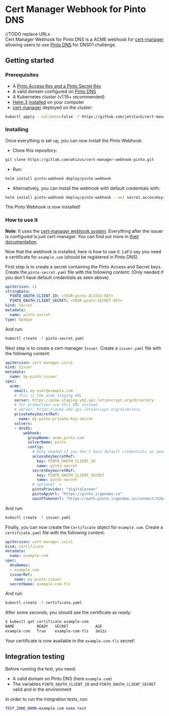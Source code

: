 # Cert Manager Webhook for Pinto DNS
//TODO replace URLs    
Cert Manager Webhook for Pinto DNS is a ACME webhook for [cert-manager](https://cert-manager.io/) allowing users to use [Pinto DNS](//TODO) for DNS01 challenge.

## Getting started

### Prerequisites

- A [Pinto Access Key and a Pinto Secret Key](//TODO)
- A valid domain configured on [Pinto DNS](//TODO)
- A Kubernetes cluster (v1.19+ recommended)
- [Helm 3](https://helm.sh/) [installed](https://helm.sh/docs/intro/install/) on your computer
- [cert-manager](https://github.com/jetstack/cert-manager) deployed on the cluster:
```bash
kubectl apply --validate=false -f https://github.com/jetstack/cert-manager/releases/download/v1.0.4/cert-manager.yaml
```

### Installing

Once everything is set up, you can now install the Pinto Webhook:
- Clone this repository: 
```bash
git clone https://gitlab.com/whizus/cert-manager-webhook-pinto.git
```

- Run:
```bash
helm install pinto-webhook deploy/pinto-webhook
```
- Alternatively, you can install the webhook with default credentials with: 
```bash
helm install pinto-webhook deploy/pinto-webhook --set secret.accessKey=<YOUR-ACCESS-KEY> --set secret.secretKey=<YOUR-SECRET_KEY>
```

The Pinto Webhook is now installed!

### How to use it

**Note**: It uses the [cert-manager webhook system](https://cert-manager.io/docs/configuration/acme/dns01/webhook/). Everything after the issuer is configured is just cert-manager. You can find out more in [their documentation](https://cert-manager.io/docs/usage/).

Now that the webhook is installed, here is how to use it.
Let's say you need a certificate for `example.com` (should be registered in Pinto DNS).

First step is to create a secret containing the Pinto Access and Secret keys. Create the `pinto-secret.yaml` file with the following content:
(Only needed if you don't have default credentials as seen above).
```yaml
apiVersion: v1
stringData:
  PINTO_OAUTH_CLIENT_ID: <YOUR-pinto-ACCESS-KEY>
  PINTO_OAUTH_CLIENT_SECRET: <YOUR-pinto-SECRET-KEY>
kind: Secret
metadata:
  name: pinto-secret
type: Opaque
```

And run:
```bash
kubectl create -f pinto-secret.yaml
```

Next step is to create a cert-manager `Issuer`. Create a `issuer.yaml` file with the following content:
```yaml
apiVersion: cert-manager.io/v1
kind: Issuer
metadata:
  name: my-pinto-issuer
spec:
  acme:
    email: my-user@example.com
    # this is the acme staging URL
    server: https://acme-staging-v02.api.letsencrypt.org/directory
    # for production use this URL instead
    # server: https://acme-v02.api.letsencrypt.org/directory
    privateKeySecretRef:
      name: my-pinto-private-key-secret
    solvers:
    - dns01:
        webhook:
          groupName: acme.pinto.com
          solverName: pinto
          config:
            # Only needed if you don't have default credentials as seen above.
            accessKeySecretRef:
              key: PINTO_OAUTH_CLIENT_ID
              name: pinto-secret
            secretKeySecretRef:
              key: PINTO_OAUTH_CLIENT_SECRET
              name: pinto-secret
            # optional ->
            pintoProvider: "digitalocean"
            pintoApiUrl: "https://pinto.irgendwo.co"
            oauthTokenUrl: "https://auth.pinto.irgendwo.co/connect/token"
```

And run:
```bash
kubectl create -f issuer.yaml
```

Finally, you can now create the `Certificate` object for `example.com`. Create a `certificate.yaml` file with the following content:
```yaml
apiVersion: cert-manager.io/v1
kind: Certificate
metadata:
  name: example-com
spec:
  dnsNames:
  - example.com
  issuerRef:
    name: my-pinto-issuer
  secretName: example-com-tls
```

And run:
```bash
kubectl create -f certificate.yaml
```

After some seconds, you should see the certificate as ready:
```bash
$ kubectl get certificate example-com
NAME          READY   SECRET            AGE
example-com   True    example-com-tls   1m12s
```

Your certificate is now available in the `example-com-tls` secret!

## Integration testing

Before running the test, you need:
- A valid domain on Pinto DNS (here `example.com`)
- The variables `PINTO_OAUTH_CLIENT_ID` and `PINTO_OAUTH_CLIENT_SECRET` valid and in the environment

In order to run the integration tests, run:
```bash
TEST_ZONE_NAME=example.com make test
```
